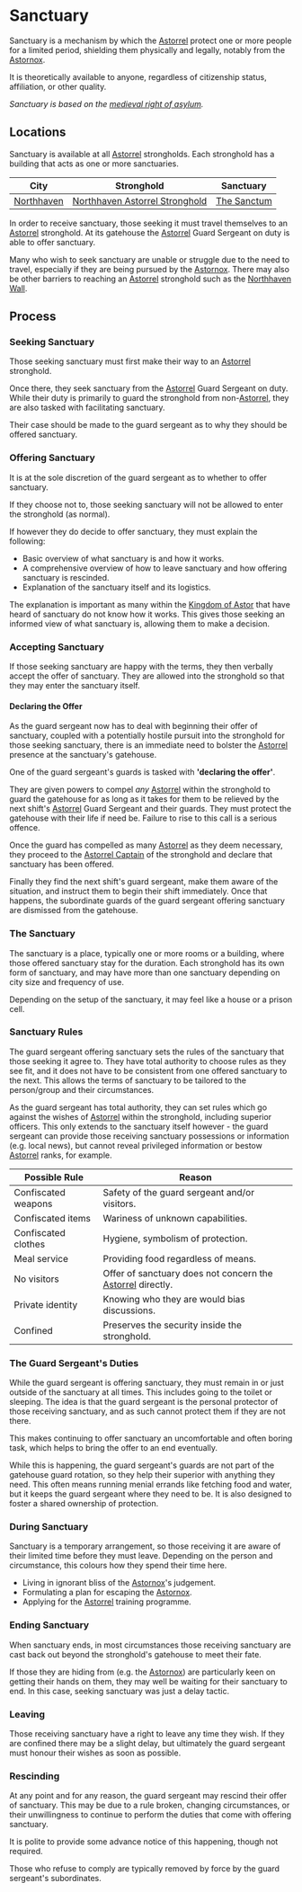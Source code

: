 # Sanctuary

Sanctuary is a mechanism by which the [Astorrel](astorrel.md) protect one or more people for a limited period, shielding them physically and legally, notably from the [Astornox](../astornox/astornox.md).

It is theoretically available to anyone, regardless of citizenship status, affiliation, or other quality.

*Sanctuary is based on the [medieval right of asylum](https://en.wikipedia.org/wiki/Right_of_asylum#Medieval_England).*

## Locations

Sanctuary is available at all [Astorrel](astorrel.md) strongholds. Each stronghold has a building that acts as one or more sanctuaries.

| City | Stronghold | Sanctuary |
| --- | --- | --- |
| [Northhaven](../../../../places/cities/northhaven.md) | [Northhaven Astorrel Stronghold](../../../../places/strongholds/northhaven-astorrel-stronghold.md) | [The Sanctum](../../../../places/buildings/the-sanctum.md) |

In order to receive sanctuary, those seeking it must travel themselves to an [Astorrel](astorrel.md) stronghold. At its gatehouse the [Astorrel](astorrel.md) Guard Sergeant on duty is able to offer sanctuary.

Many who wish to seek sanctuary are unable or struggle due to the need to travel, especially if they are being pursued by the [Astornox](../astornox/astornox.md). There may also be other barriers to reaching an [Astorrel](astorrel.md) stronghold such as the [Northhaven Wall](../../../../places/structures/northhaven-wall.md).

## Process

### Seeking Sanctuary

Those seeking sanctuary must first make their way to an [Astorrel](astorrel.md) stronghold.

Once there, they seek sanctuary from the [Astorrel](astorrel.md) Guard Sergeant on duty. While their duty is primarily to guard the stronghold from non-[Astorrel](astorrel.md), they are also tasked with facilitating sanctuary.

Their case should be made to the guard sergeant as to why they should be offered sanctuary.

### Offering Sanctuary

It is at the sole discretion of the guard sergeant as to whether to offer sanctuary.

If they choose not to, those seeking sanctuary will not be allowed to enter the stronghold (as normal).

If however they do decide to offer sanctuary, they must explain the following:

- Basic overview of what sanctuary is and how it works.
- A comprehensive overview of how to leave sanctuary and how offering sanctuary is rescinded.
- Explanation of the sanctuary itself and its logistics.

The explanation is important as many within the [Kingdom of Astor](../../README.md) that have heard of sanctuary do not know how it works. This gives those seeking an informed view of what sanctuary is, allowing them to make a decision.

### Accepting Sanctuary

If those seeking sanctuary are happy with the terms, they then verbally accept the offer of sanctuary. They are allowed into the stronghold so that they may enter the sanctuary itself.

#### Declaring the Offer

As the guard sergeant now has to deal with beginning their offer of sanctuary, coupled with a potentially hostile pursuit into the stronghold for those seeking sanctuary, there is an immediate need to bolster the [Astorrel](astorrel.md) presence at the sanctuary's gatehouse.

One of the guard sergeant's guards is tasked with **'declaring the offer'**.

They are given powers to compel *any* [Astorrel](astorrel.md) within the stronghold to guard the gatehouse for as long as it takes for them to be relieved by the next shift's [Astorrel](astorrel.md) Guard Sergeant and their guards. They must protect the gatehouse with their life if need be. Failure to rise to this call is a serious offence.

Once the guard has compelled as many [Astorrel](astorrel.md) as they deem necessary, they proceed to the [Astorrel Captain](ranks/6-captain.md) of the stronghold and declare that sanctuary has been offered.

Finally they find the next shift's guard sergeant, make them aware of the situation, and instruct them to begin their shift immediately. Once that happens, the subordinate guards of the guard sergeant offering sanctuary are dismissed from the gatehouse.

### The Sanctuary

The sanctuary is a place, typically one or more rooms or a building, where those offered sanctuary stay for the duration. Each stronghold has its own form of sanctuary, and may have more than one sanctuary depending on city size and frequency of use.

Depending on the setup of the sanctuary, it may feel like a house or a prison cell.

### Sanctuary Rules

The guard sergeant offering sanctuary sets the rules of the sanctuary that those seeking it agree to. They have total authority to choose rules as they see fit, and it does not have to be consistent from one offered sanctuary to the next. This allows the terms of sanctuary to be tailored to the person/group and their circumstances.

As the guard sergeant has total authority, they can set rules which go against the wishes of [Astorrel](astorrel.md) within the stronghold, including superior officers. This only extends to the sanctuary itself however - the guard sergeant can provide those receiving sanctuary possessions or information (e.g. local news), but cannot reveal privileged information or bestow [Astorrel](astorrel.md) ranks, for example.

| Possible Rule | Reason |
| --- | --- |
| Confiscated weapons | Safety of the guard sergeant and/or visitors. |
| Confiscated items | Wariness of unknown capabilities. |
| Confiscated clothes | Hygiene, symbolism of protection. |
| Meal service | Providing food regardless of means. |
| No visitors | Offer of sanctuary does not concern the [Astorrel](astorrel.md) directly. |
| Private identity | Knowing who they are would bias discussions. |
| Confined | Preserves the security inside the stronghold. |

### The Guard Sergeant's Duties

While the guard sergeant is offering sanctuary, they must remain in or just outside of the sanctuary at all times. This includes going to the toilet or sleeping. The idea is that the guard sergeant is the personal protector of those receiving sanctuary, and as such cannot protect them if they are not there.

This makes continuing to offer sanctuary an uncomfortable and often boring task, which helps to bring the offer to an end eventually.

While this is happening, the guard sergeant's guards are not part of the gatehouse guard rotation, so they help their superior with anything they need. This often means running menial errands like fetching food and water, but it keeps the guard sergeant where they need to be. It is also designed to foster a shared ownership of protection.

### During Sanctuary

Sanctuary is a temporary arrangement, so those receiving it are aware of their limited time before they must leave. Depending on the person and circumstance, this colours how they spend their time here.

- Living in ignorant bliss of the [Astornox](../astornox/astornox.md)'s judgement.
- Formulating a plan for escaping the [Astornox](../astornox/astornox.md).
- Applying for the [Astorrel](astorrel.md) training programme.

### Ending Sanctuary

When sanctuary ends, in most circumstances those receiving sanctuary are cast back out beyond the stronghold's gatehouse to meet their fate.

If those they are hiding from (e.g. the [Astornox](../astornox/astornox.md)) are particularly keen on getting their hands on them, they may well be waiting for their sanctuary to end. In this case, seeking sanctuary was just a delay tactic.

### Leaving

Those receiving sanctuary have a right to leave any time they wish. If they are confined there may be a slight delay, but ultimately the guard sergeant must honour their wishes as soon as possible.

### Rescinding

At any point and for any reason, the guard sergeant may rescind their offer of sanctuary. This may be due to a rule broken, changing circumstances, or their unwillingness to continue to perform the duties that come with offering sanctuary.

It is polite to provide some advance notice of this happening, though not required.

Those who refuse to comply are typically removed by force by the guard sergeant's subordinates.
